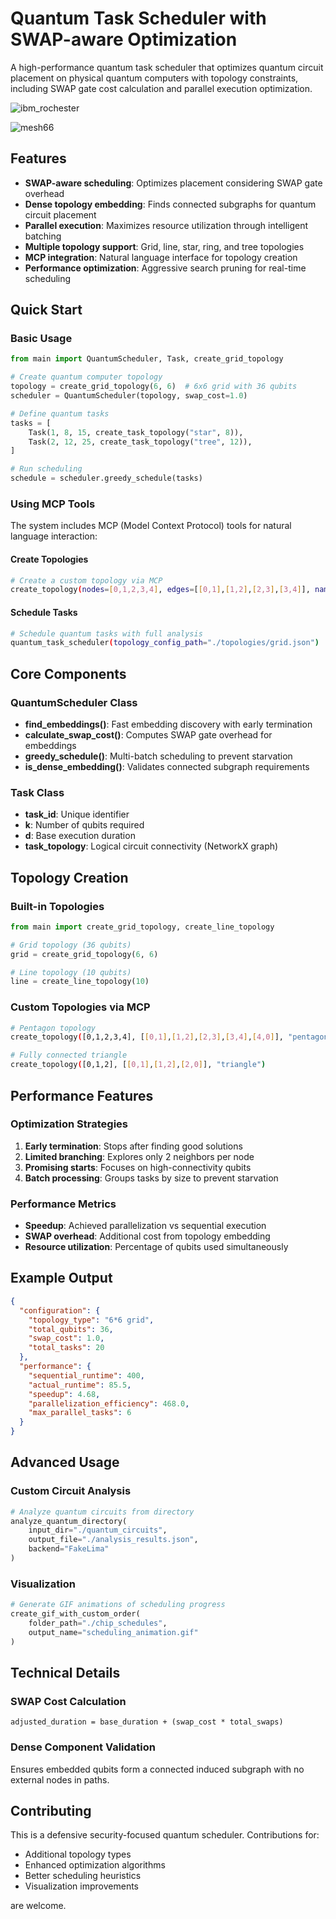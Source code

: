 # Quantum Task Scheduler with SWAP-aware Optimization

A high-performance quantum task scheduler that optimizes quantum circuit placement on physical quantum computers with topology constraints, including SWAP gate cost calculation and parallel execution optimization.



![ibm_rochester](.\ibm_rochester.gif)



![mesh66](.\mesh66.gif)



## Features

- **SWAP-aware scheduling**: Optimizes placement considering SWAP gate overhead
- **Dense topology embedding**: Finds connected subgraphs for quantum circuit placement
- **Parallel execution**: Maximizes resource utilization through intelligent batching
- **Multiple topology support**: Grid, line, star, ring, and tree topologies
- **MCP integration**: Natural language interface for topology creation
- **Performance optimization**: Aggressive search pruning for real-time scheduling

## Quick Start

### Basic Usage

```python
from main import QuantumScheduler, Task, create_grid_topology

# Create quantum computer topology
topology = create_grid_topology(6, 6)  # 6x6 grid with 36 qubits
scheduler = QuantumScheduler(topology, swap_cost=1.0)

# Define quantum tasks
tasks = [
    Task(1, 8, 15, create_task_topology("star", 8)),
    Task(2, 12, 25, create_task_topology("tree", 12)),
]

# Run scheduling
schedule = scheduler.greedy_schedule(tasks)
```

### Using MCP Tools

The system includes MCP (Model Context Protocol) tools for natural language interaction:

#### Create Topologies
```bash
# Create a custom topology via MCP
create_topology(nodes=[0,1,2,3,4], edges=[[0,1],[1,2],[2,3],[3,4]], name="linear_5")
```

#### Schedule Tasks
```bash
# Schedule quantum tasks with full analysis
quantum_task_scheduler(topology_config_path="./topologies/grid.json")
```

## Core Components

### QuantumScheduler Class
- **find_embeddings()**: Fast embedding discovery with early termination
- **calculate_swap_cost()**: Computes SWAP gate overhead for embeddings
- **greedy_schedule()**: Multi-batch scheduling to prevent starvation
- **is_dense_embedding()**: Validates connected subgraph requirements

### Task Class
- **task_id**: Unique identifier
- **k**: Number of qubits required
- **d**: Base execution duration
- **task_topology**: Logical circuit connectivity (NetworkX graph)

## Topology Creation

### Built-in Topologies
```python
from main import create_grid_topology, create_line_topology

# Grid topology (36 qubits)
grid = create_grid_topology(6, 6)

# Line topology (10 qubits)
line = create_line_topology(10)
```

### Custom Topologies via MCP
```bash
# Pentagon topology
create_topology([0,1,2,3,4], [[0,1],[1,2],[2,3],[3,4],[4,0]], "pentagon")

# Fully connected triangle
create_topology([0,1,2], [[0,1],[1,2],[2,0]], "triangle")
```

## Performance Features

### Optimization Strategies
1. **Early termination**: Stops after finding good solutions
2. **Limited branching**: Explores only 2 neighbors per node
3. **Promising starts**: Focuses on high-connectivity qubits
4. **Batch processing**: Groups tasks by size to prevent starvation

### Performance Metrics
- **Speedup**: Achieved parallelization vs sequential execution
- **SWAP overhead**: Additional cost from topology embedding
- **Resource utilization**: Percentage of qubits used simultaneously

## Example Output

```json
{
  "configuration": {
    "topology_type": "6*6 grid",
    "total_qubits": 36,
    "swap_cost": 1.0,
    "total_tasks": 20
  },
  "performance": {
    "sequential_runtime": 400,
    "actual_runtime": 85.5,
    "speedup": 4.68,
    "parallelization_efficiency": 468.0,
    "max_parallel_tasks": 6
  }
}
```

## Advanced Usage

### Custom Circuit Analysis
```python
# Analyze quantum circuits from directory
analyze_quantum_directory(
    input_dir="./quantum_circuits",
    output_file="./analysis_results.json",
    backend="FakeLima"
)
```

### Visualization
```python
# Generate GIF animations of scheduling progress
create_gif_with_custom_order(
    folder_path="./chip_schedules",
    output_name="scheduling_animation.gif"
)
```


## Technical Details

### SWAP Cost Calculation
```
adjusted_duration = base_duration + (swap_cost * total_swaps)
```

### Dense Component Validation
Ensures embedded qubits form a connected induced subgraph with no external nodes in paths.

## Contributing

This is a defensive security-focused quantum scheduler. Contributions for:
- Additional topology types
- Enhanced optimization algorithms  
- Better scheduling heuristics
- Visualization improvements

are welcome.